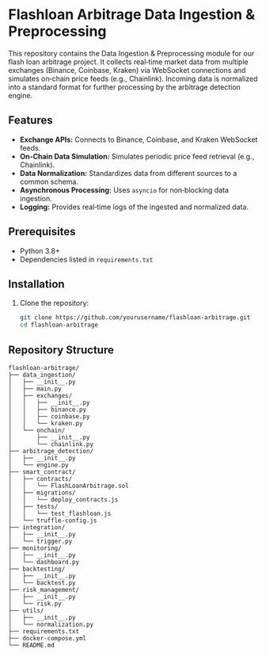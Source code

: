 # Flashloan Arbitrage Data Ingestion & Preprocessing

This repository contains the Data Ingestion & Preprocessing module for our flash loan arbitrage project. It collects real‑time market data from multiple exchanges (Binance, Coinbase, Kraken) via WebSocket connections and simulates on‑chain price feeds (e.g., Chainlink). Incoming data is normalized into a standard format for further processing by the arbitrage detection engine.

## Features

- **Exchange APIs:** Connects to Binance, Coinbase, and Kraken WebSocket feeds.
- **On‑Chain Data Simulation:** Simulates periodic price feed retrieval (e.g., Chainlink).
- **Data Normalization:** Standardizes data from different sources to a common schema.
- **Asynchronous Processing:** Uses `asyncio` for non‑blocking data ingestion.
- **Logging:** Provides real‑time logs of the ingested and normalized data.

## Prerequisites

- Python 3.8+
- Dependencies listed in `requirements.txt`

## Installation

1. Clone the repository:
   ```bash
   git clone https://github.com/yourusername/flashloan-arbitrage.git
   cd flashloan-arbitrage

## Repository Structure

```plaintext
flashloan-arbitrage/
├── data_ingestion/
│   ├── __init__.py
│   ├── main.py
│   ├── exchanges/
│   │   ├── __init__.py
│   │   ├── binance.py
│   │   ├── coinbase.py
│   │   └── kraken.py
│   └── onchain/
│       ├── __init__.py
│       └── chainlink.py
├── arbitrage_detection/
│   ├── __init__.py
│   └── engine.py
├── smart_contract/
│   ├── contracts/
│   │   └── FlashLoanArbitrage.sol
│   ├── migrations/
│   │   └── deploy_contracts.js
│   ├── tests/
│   │   └── test_flashloan.js
│   └── truffle-config.js
├── integration/
│   ├── __init__.py
│   └── trigger.py
├── monitoring/
│   ├── __init__.py
│   └── dashboard.py
├── backtesting/
│   ├── __init__.py
│   └── backtest.py
├── risk_management/
│   ├── __init__.py
│   └── risk.py
├── utils/
│   ├── __init__.py
│   └── normalization.py
├── requirements.txt
├── docker-compose.yml
└── README.md

```
